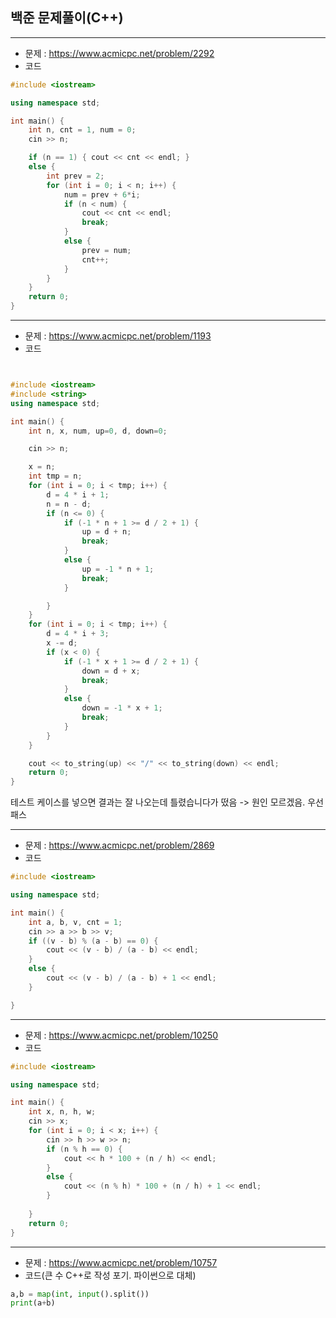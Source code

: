 ## 백준 문제풀이(C++)

-----
- 문제 : https://www.acmicpc.net/problem/2292
- 코드

```C++
#include <iostream>

using namespace std;

int main() {
	int n, cnt = 1, num = 0;
	cin >> n;

	if (n == 1) { cout << cnt << endl; }
	else {
		int prev = 2;
		for (int i = 0; i < n; i++) {
			num = prev + 6*i;
			if (n < num) {
				cout << cnt << endl;
				break;
			}
			else {
				prev = num;
				cnt++;
			}
		}
	}
	return 0;
}
```

-----
- 문제 : https://www.acmicpc.net/problem/1193
- 코드

```C++


#include <iostream>
#include <string>
using namespace std;

int main() {
	int n, x, num, up=0, d, down=0;

	cin >> n;

	x = n;
	int tmp = n;
	for (int i = 0; i < tmp; i++) {
		d = 4 * i + 1;
		n = n - d;
		if (n <= 0) {
			if (-1 * n + 1 >= d / 2 + 1) {
				up = d + n;
				break;
			}
			else {
				up = -1 * n + 1;
				break;
			}

		}
	}
	for (int i = 0; i < tmp; i++) {
		d = 4 * i + 3;
		x -= d;
		if (x < 0) {
			if (-1 * x + 1 >= d / 2 + 1) {
				down = d + x;
				break;
			}
			else {
				down = -1 * x + 1;
				break;
			}
		}
	}

	cout << to_string(up) << "/" << to_string(down) << endl;
	return 0;
}
```
테스트 케이스를 넣으면 결과는 잘 나오는데 틀렸습니다가 떴음
-> 원인 모르겠음. 우선 패스


-----
- 문제 : https://www.acmicpc.net/problem/2869
- 코드

```C++
#include <iostream>

using namespace std;

int main() {
	int a, b, v, cnt = 1;
	cin >> a >> b >> v;
	if ((v - b) % (a - b) == 0) {
		cout << (v - b) / (a - b) << endl;
	}
	else {
		cout << (v - b) / (a - b) + 1 << endl;
	}

}
```


-----
- 문제 : https://www.acmicpc.net/problem/10250
- 코드

```C++
#include <iostream>

using namespace std;

int main() {
	int x, n, h, w;
	cin >> x;
	for (int i = 0; i < x; i++) {
		cin >> h >> w >> n;
		if (n % h == 0) {
			cout << h * 100 + (n / h) << endl;
		}
		else {
			cout << (n % h) * 100 + (n / h) + 1 << endl;
		}
		
	}
	return 0;
}
```

-----
- 문제 : https://www.acmicpc.net/problem/10757
- 코드(큰 수 C++로 작성 포기. 파이썬으로 대체)

```Python
a,b = map(int, input().split())
print(a+b)
```

